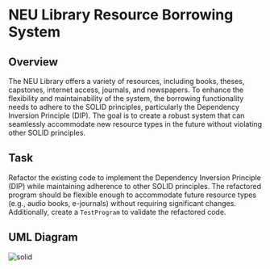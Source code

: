 # NEU Library Resource Borrowing System

## Overview
The NEU Library offers a variety of resources, including books, theses, capstones, internet access, journals, and newspapers. To enhance the flexibility and maintainability of the system, the borrowing functionality needs to adhere to the SOLID principles, particularly the Dependency Inversion Principle (DIP). The goal is to create a robust system that can seamlessly accommodate new resource types in the future without violating other SOLID principles.

## Task
Refactor the existing code to implement the Dependency Inversion Principle (DIP) while maintaining adherence to other SOLID principles. The refactored program should be flexible enough to accommodate future resource types (e.g., audio books, e-journals) without requiring significant changes. Additionally, create a `TestProgram` to validate the refactored code.

## UML Diagram
![solid](https://github.com/ariessalvador/Software-Engineering-Projects/assets/142958841/369149ce-4728-46da-af1d-9db44e77c981)
